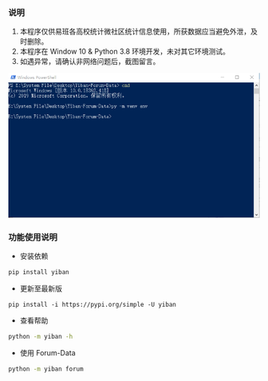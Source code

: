 <!--
 * @Author: your name
 * @Date: 2020-04-25 09:19:10
 * @LastEditTime: 2020-06-06 09:11:14
 * @LastEditors: Please set LastEditors
 * @Description: In User Settings Edit
 * @FilePath: \Yiban\README.md
 -->
### 说明

1. 本程序仅供易班各高校统计微社区统计信息使用，所获数据应当避免外泄，及时删除。
1. 本程序在 Window 10 & Python 3.8 环境开发，未对其它环境测试。
1. 如遇异常，请确认非网络问题后，截图留言。

![run first](./run_first.gif)

### 功能使用说明

- 安装依赖

```sh
pip install yiban
```

- 更新至最新版

```
pip install -i https://pypi.org/simple -U yiban
```

- 查看帮助

```sh
python -m yiban -h
```

- 使用 Forum-Data

```sh
python -m yiban forum
```
